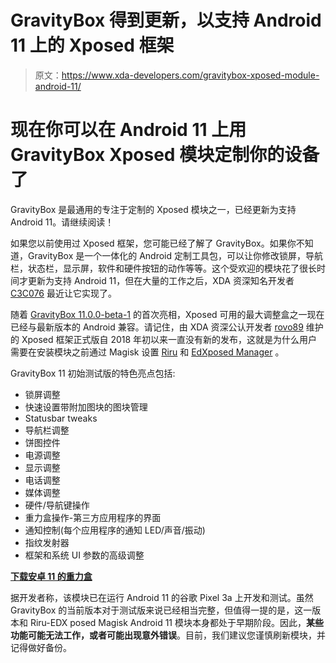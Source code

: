 # GravityBox 得到更新，以支持 Android 11 上的 Xposed 框架

> 原文：<https://www.xda-developers.com/gravitybox-xposed-module-android-11/>

# 现在你可以在 Android 11 上用 GravityBox Xposed 模块定制你的设备了

GravityBox 是最通用的专注于定制的 Xposed 模块之一，已经更新为支持 Android 11。请继续阅读！

如果您以前使用过 Xposed 框架，您可能已经了解了 GravityBox。如果你不知道，GravityBox 是一个一体化的 Android 定制工具包，可以让你修改锁屏，导航栏，状态栏，显示屏，软件和硬件按钮的动作等等。这个受欢迎的模块花了很长时间才更新为支持 Android 11，但在大量的工作之后，XDA 资深知名开发者 [C3C076](https://forum.xda-developers.com/m/c3c076.5008415/) 最近让它实现了。

随着 [GravityBox 11.0.0-beta-1](https://github.com/GravityBox/GravityBox/releases/tag/v11.0.0-beta-1_r) 的首次亮相，Xposed 可用的最大调整盒之一现在已经与最新版本的 Android 兼容。请记住，由 XDA 资深公认开发者 [rovo89](https://forum.xda-developers.com/m/rovo89.4419114/) 维护的 Xposed 框架正式版自 2018 年初以来一直没有新的发布，这就是为什么用户需要在安装模块之前通过 Magisk 设置 [Riru](https://github.com/RikkaApps/Riru/releases) 和 [EdXposed Manager](https://github.com/ElderDrivers/EdXposedManager/releases) 。

GravityBox 11 初始测试版的特色亮点包括:

*   锁屏调整
*   快速设置带附加图块的图块管理
*   Statusbar tweaks
*   导航栏调整
*   饼图控件
*   电源调整
*   显示调整
*   电话调整
*   媒体调整
*   硬件/导航键操作
*   重力盒操作-第三方应用程序的界面
*   通知控制(每个应用程序的通知 LED/声音/振动)
*   指纹发射器
*   框架和系统 UI 参数的高级调整

**[下载安卓 11 的重力盒](https://forum.xda-developers.com/t/app-r-xposed-gravitybox-v11-0-0-beta-1-for-android-11-04-01-2021.4213047/)**

据开发者称，该模块已在运行 Android 11 的谷歌 Pixel 3a 上开发和测试。虽然 GravityBox 的当前版本对于测试版来说已经相当完整，但值得一提的是，这一版本和 Riru-EDX posed Magisk Android 11 模块本身都处于早期阶段。因此，**某些功能可能无法工作，或者可能出现意外错误**。目前，我们建议您谨慎刷新模块，并记得做好备份。